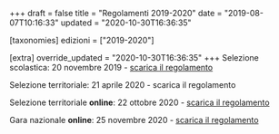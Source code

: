 +++
draft = false
title = "Regolamenti 2019-2020"
date = "2019-08-07T10:16:33"
updated = "2020-10-30T16:36:35"

[taxonomies]
edizioni = ["2019-2020"]

[extra]
override_updated = "2020-10-30T16:36:35"
+++
Selezione scolastica: 20 novembre 2019 - [scarica il regolamento](/oldsite/168/Regolamento_Selezione_Scolastica_20_novembre.pdf)

Selezione territoriale: 21 aprile 2020 - scarica il regolamento

Selezione territoriale **online**: 22 ottobre 2020 - [scarica il regolamento](/oldsite/168/OII-RegSelTerritoriale_22ottobre_2020_online.pdf)

Gara nazionale **online**: 25 novembre 2020 - [scarica il regolamento](/oldsite/168/OII-RegSelNazionale_25novembre_2020.pdf)
